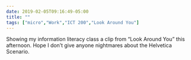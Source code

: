 ```yaml
---
date: 2019-02-05T09:16:49-05:00
title: ""
tags: ["micro","Work","ICT 200","Look Around You"]
---
```

Showing my information literacy class a clip from “Look Around You” this afternoon. Hope I don’t give anyone nightmares about the Helvetica Scenario.
